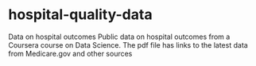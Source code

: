 # hospital-quality-data
Data on hospital outcomes
Public data on hospital outcomes from a Coursera course on Data Science.  The pdf file has links to the latest data from Medicare.gov and other sources


